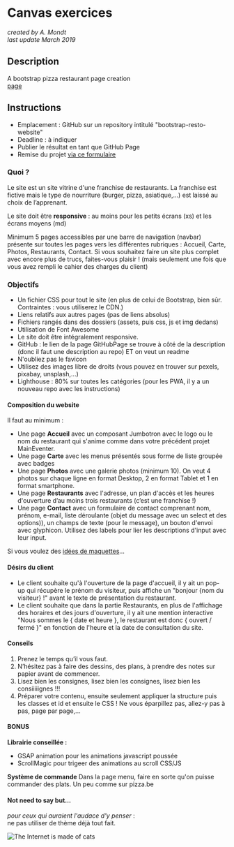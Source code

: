 # Canvas exercices

*created by A. Mondt*
<br/>
*last update March 2019*

## Description

A bootstrap pizza restaurant page creation
<br/>
[page](https://amondt.github.io/learn-bootstrap/restaurant-project/index.html)

## Instructions

- Emplacement : GitHub sur un repository intitulé "bootstrap-resto-website"
- Deadline : à indiquer
- Publier le résultat en tant que GitHub Page
- Remise du projet [via ce formulaire](https://goo.gl/forms/nkikL2FEy3O11gFw1)

### Quoi ?

Le site est un site vitrine d'une franchise de restaurants. La franchise est fictive mais le type de nourriture (burger, pizza, asiatique,...) est laissé au choix de l’apprenant.

Le site doit être **responsive** : au moins pour les petits écrans (xs) et les écrans moyens (md)

Minimum 5 pages accessibles par une barre de navigation (navbar) présente sur toutes les pages vers les différentes rubriques : Accueil, Carte, Photos, Restaurants, Contact.
Si vous souhaitez faire un site plus complet avec encore plus de trucs, faites-vous plaisir ! (mais seulement une fois que vous avez rempli le cahier des charges du client)

### Objectifs 
- Un fichier CSS pour tout le site (en plus de celui de Bootstrap, bien sûr. Contraintes : vous utiliserez le CDN.)
- Liens relatifs aux autres pages (pas de liens absolus)
- Fichiers rangés dans des dossiers (assets, puis css, js et img dedans)
- Utilisation de Font Awesome
- Le site doit être intégralement responsive.
- GitHub : le lien de la page GitHubPage se trouve à côté de la description (donc il faut une description au repo) ET on veut un readme
- N'oubliez pas le favicon
- Utilisez des images libre de droits (vous pouvez en trouver sur pexels, pixabay, unsplash,...)
- Lighthouse : 80% sur toutes les catégories (pour les PWA, il y a un nouveau repo avec les instructions)

#### Composition du website
Il faut au minimum :
- Une page **Accueil** avec un composant Jumbotron avec le logo ou le nom du restaurant qui s'anime comme dans votre précédent projet MainEventer.
- Une page **Carte** avec les menus présentés sous forme de liste groupée avec badges
- Une page **Photos** avec une galerie photos (minimum 10). On veut 4 photos sur chaque ligne en format Desktop, 2 en format Tablet et 1 en format smartphone.
- Une page **Restaurants** avec l'adresse, un plan d'accès et les heures d'ouverture d’au moins trois restaurants (c’est une franchise !)
- Une page **Contact** avec un formulaire de contact comprenant nom, prénom, e-mail, liste déroulante (objet du message avec un select et des options)), un champs de texte (pour le message), un bouton d'envoi avec glyphicon. Utilisez des labels pour lier les descriptions d'input avec leur input.

Si vous voulez des [idées de maquettes](mockup.md)...

#### Désirs du client

- Le client souhaite qu'à l'ouverture de la page d'accueil, il y ait un pop-up qui récupère le prénom du visiteur, puis affiche un "bonjour {nom du visiteur} !" avant le texte de présentation du restaurant.
- Le client souhaite que dans la partie Restaurants, en plus de l'affichage des horaires et des jours d'ouverture, il y ait une mention interactive "Nous sommes le { date et heure }, le restaurant est donc { ouvert / fermé }" en fonction de l'heure et la date de consultation du site.

#### Conseils
1. Prenez le temps qu’il vous faut.
2. N’hésitez pas à faire des dessins, des plans, à prendre des notes sur papier avant de commencer.
3. Lisez bien les consignes, lisez bien les consignes, lisez bien les consiiiiignes !!!
4. Préparer votre contenu, ensuite seulement appliquer la structure puis les classes et id et ensuite le CSS ! Ne vous éparpillez pas, allez-y pas à pas, page par page,...

#### BONUS

**Librairie conseillée :**
- GSAP animation pour les animations javascript poussée
- ScrollMagic pour trigeer des animations au scroll CSS/JS

**Système de commande**
Dans la page menu, faire en sorte qu'on puisse commander des plats. Un peu comme sur pizza.be


#### Not need to say but...
*pour ceux qui auraient l'audace d'y penser* :    
ne pas utiliser de thème déjà tout fait.

![The Internet is made of cats](https://akns-images.eonline.com/eol_images/Entire_Site/201478/rs_500x313-140808101821-tumblr_n2hjfcZqym1s3hp12o1_400.gif)